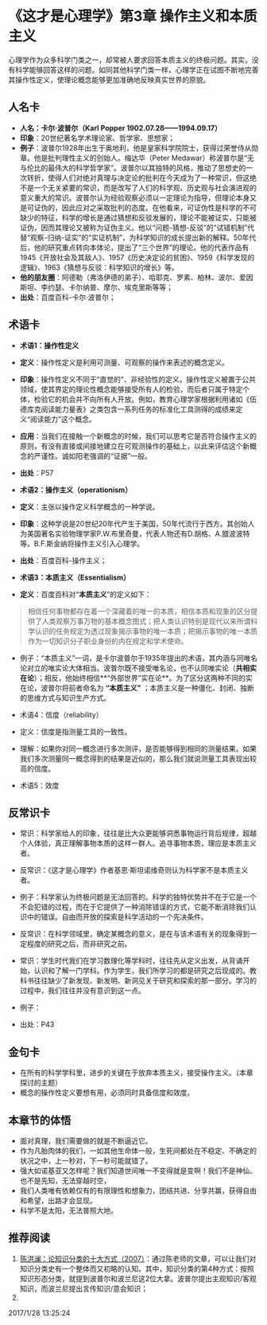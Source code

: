 # 《这才是心理学》第3章 操作主义和本质主义 #
心理学作为众多科学门类之一，却常被人要求回答本质主义的终极问题。其实，没有科学能够回答这样的问题。如同其他科学门类一样，心理学正在试图不断地完善其操作性定义，使理论概念能够更加准确地反映真实世界的原貌。

## 人名卡 ##
- **人名：卡尔·波普尔（Karl Popper 1902.07.28——1994.09.17）**
- **印象**：20世纪著名学术理论家、哲学家、思想家；
- **例子**：波普尔1928年出生于奥地利，他是皇家科学院院士，获得过荣誉侍从勋章。他是批判理性主义的创始人。梅达华（Peter Medawar）称波普尔是“无与伦比的最伟大的科学哲学家”。波普尔以其独特的风格，推动了思想史的一次转折，使得人们对绝对真理与决定论的批判在今天成为了一种常识，但这绝不是一个无关紧要的常识，而是改写了人们的科学观、历史观与社会演进观的意义重大的常识。波普尔认为经验观察必须以一定理论为指导，但理论本身又是可证伪的，因此应对之采取批判的态度。在他看来，可证伪性是科学的不可缺少的特征，科学的增长是通过猜想和反驳发展的，理论不能被证实，只能被证伪，因而其理论又被称为证伪主义。他以“问题-猜想-反驳”的“试错机制”代替“观察-归纳-证实”的“实证机制”，为科学知识的成长提出新的解释。50年代后，他的研究重点转向本体论，提出了“三个世界”的理论。他的代表作品有1945《开放社会及其敌人》、1957《历史决定论的贫困》、1959《科学发现的逻辑》、1963《猜想与反驳：科学知识的增长》等。
- **他的朋友圈**：阿德勒（弗洛伊德的弟子）、哈耶克、罗素、柏林、波尔、爱因斯坦、李约瑟、卡尔纳普、摩尔、埃克里斯等等；
- **出处**：百度百科-卡尔·波普尔；


## 术语卡 ##
- **术语1：操作性定义**
- **定义**：操作性定义是利用可测量、可观察的操作来表述的概念定义。
- **印象**：操作性定义不同于“直觉的”、非经验性的定义。操作性定义被置于公共领域，使其界定的理论性概念能够接受所有人的检验，而后者只属于特定个体，检验它的机会并不向所有人开放。例如，教育心理学家根据利用诸如《伍德库克阅读能力量表》之类包含一系列任务的标准化工具测得的成绩来定义“阅读能力”这个概念。
- **应用**：当我们在接触一个新概念的时候，我们可以思考它是否符合操作主义的原则，有没有直接或间接地建立在可观测操作的基础上，以此来评估这个新概念的严谨性。诚如阳老强调的“证据”一般。
- **出处**：P57

- **术语2：操作主义（operationism）**
- **定义**：主张以操作定义科学概念的一种学说。
- **印象**：这种学说是20世纪20年代产生于美国，50年代流行于西方。其创始人为美国著名实验物理学家P.W.布里奇曼，代表人物还有D.胡格、A.腊波波特等。B.F.斯金纳将操作主义引入心理学。
- **出处**：百度百科-操作主义；


- **术语3：本质主义（Essentialism）**
- **定义**：百度百科对“**本质主义**”的定义如下：
> 相信任何事物都存在着一个深藏着的唯一的本质，相信本质和现象的区分提供了人类观察万事万物的基本概念图式；把人类认识特别是现代以来所谓科学认识的任务规定为透过现象揭示事物的唯一本质；把揭示事物的唯一本质作为一切知识分子职业身份的内在规定和学术使命。

- 例子：“本质主义”一词，是卡尔波普尔于1935年提出的术语，其内涵与同唯名论对立的唯实论大体相当。波普尔既不接受唯名论，也不认同唯实论（**共相实在论**）；相反，他始终相信**“外部世界”实在论**。为了区分这两种不同的实在论，波普尔将前者命名为 **“本质主义”** ；本质主义是一种僵化、封闭、独断的思维方式与知识生产方式。

- 术语4：信度（reliability）
- 定义：信度是指测量工具的一致性。
- 理解：如果你对同一概念进行多次测评，是否能够得到相同的测量结果。如果我们多次测量同一概念得到的结果是近似的，那么我们就说测量工具表现出较高的信度。


- 术语5：效度

## 反常识卡 ##
- 常识：科学家给人的印象，往往是比大众更能够洞悉事物运行背后规律，超越个人体验，真正理解事物本质的这样一群人。追寻事物本质，理应是本质主义者。
- 反常识：《这才是心理学》作者基恩·斯坦诺维奇则认为科学家不是本质主义者。
- 例子：科学家认为终极问题是无法回答的。科学的独特优势并不在于它是一个不会犯错的过程，而在于它提供了一种消除错误的方式，它能不断消除我们认识中的错误。自由而开放的探索是科学活动的一个先决条件。

- 反常识：在科学领域里，确定某概念的意义，是在与该术语有关的现象得到一定程度的研究之后，而非研究之前。
- 常识：学生时代我们在学习数理化等学科时，往往先从定义出发，从背诵开始，认识和了解一门学科。作为学生，我们所学习的都是研究之后现成的。教科书往往缺少了新发现、新发明、新洞见关于研究和探索的那一部分。学习的过程中，我们往往并没有意识到这一点。
- 例子：
- 出处：P43

## 金句卡 ##
- 在所有的科学学科里，进步的关键在于放弃本质主义，接受操作主义。（本章探讨的主题）
- 概念的操作性定义要想有用，必须同时具备信度和效度。


## 本章节的体悟 ##
- 面对真理，我们需要做的就是不断逼近它。
- 作为凡胎肉体的我们，一如其他生命体一般，生死间都处在不稳定、不确定的状况之中，上一秒对，下一秒可能就错了。
- 强大如诺基亚又怎样呢？我们知道世间唯一不变得就是变啊！我们不是神仙、也不是先知，无法穿越时空，
- 我们人类唯有依赖仅有的有限理性和想象力，团结共进、分享共赢，获得自由和希望，出路才会显现。
- 科学不是太阳，无法普照大地。

## 推荐阅读 ##
1. [陈洪澜：论知识分类的十大方式（2007）](http://blog.sina.cn/dpool/blog/s/blog_49f7ab1801018m9d.html?vt=4)：通过陈老师的文章，可以让我们对知识分类史有一个整体而又初略的认知。其中，知识分类的第4种方式：按照知识形态分类，就提到波普尔和波兰尼这2位大拿。波普尔提出主观知识/客观知识，而波兰尼提出言传知识/意会知识；
2. 

2017/1/28 13:25:24 
